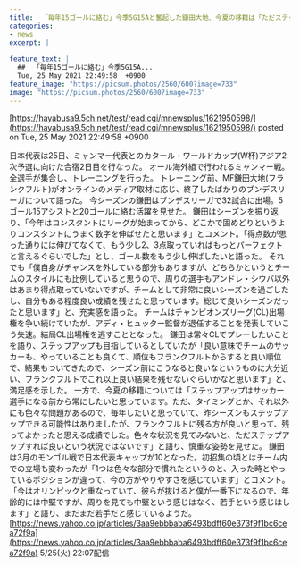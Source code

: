 ```yaml
---
title:  「毎年15ゴールに絡む」今季5G15Aと奮起した鎌田大地、今夏の移籍は「ただステップアップすれば良いという状況ではない」  
categories:
- news
excerpt: |
  
feature_text: |
  ##  「毎年15ゴールに絡む」今季5G15A...
  Tue, 25 May 2021 22:49:58  +0900
feature_image: "https://picsum.photos/2560/600?image=733"
image: "https://picsum.photos/2560/600?image=733"
---
```


[https://hayabusa9.5ch.net/test/read.cgi/mnewsplus/1621950598/](https://hayabusa9.5ch.net/test/read.cgi/mnewsplus/1621950598/)
posted on Tue, 25 May 2021 22:49:58  +0900

<!--more-->

日本代表は25日、ミャンマー代表とのカタール・ワールドカップ(W杯)アジア2次予選に向けた合宿2日目を行なった。 オール海外組で行われるミャンマー戦。全選手が集合し、トレーニングを行った。 トレーニング前、MF鎌田大地(フランクフルト)がオンラインのメディア取材に応じ、終了したばかりのブンデスリーガについて語った。 今シーズンの鎌田はブンデスリーガで32試合に出場。5ゴール15アシストと20ゴールに絡む活躍を見せた。 鎌田はシーズンを振り返り、「今年はコンスタントにリーグが始まってから、どこかで固めどりというよりコンスタントにうまく数字を伸ばせたと思います」とコメント。「得点数が思った通りには伸びてなくて、もう少し2、3点取っていればもっとパーフェクトと言えるぐらいでした」とし、ゴール数をもう少し伸ばしたいと語った。 それでも「僕自身がチャンスを外している部分もありますが、どちらかというとチームのスタイルにも比例していると思うので、周りの選手もアンドレ・シウバ以外はあまり得点取っていないですが、チームとして非常に良いシーズンを過ごしたし、自分もある程度良い成績を残せたと思っています。総じて良いシーズンだったと思います」と、充実感を語った。 チームはチャンピオンズリーグ(CL)出場権を争い続けていたが、アディ・ヒュッター監督が退任することを発表していこう失速。結局CL出場権を逃すこととなった。 鎌田は常々CLでプレーしたいことを語り、ステップアップも目指しているとしていたが「良い意味でチームのサッカーも、やっていることも良くて、順位もフランクフルトからすると良い順位で、結果もついてきたので、シーズン前にこうなると良いなというものに大分近い、フランクフルトでこれ以上良い結果を残せないぐらいかなと思います」と、満足感を示した。 一方で、今夏の移籍については「ステップアップはサッカー選手になる前から常にしたいと思っています。ただ、タイミングとか、それ以外にも色々な問題があるので、毎年したいと思っていて、昨シーズンもステップアップできる可能性はありましたが、フランクフルトに残る方が良いと思って、残ってよかったと思える成績でした。色々な状況を見てみないと、ただステップアップすれば良いという状況ではないです」と語り、慎重な姿勢を見せた。 鎌田は3月のモンゴル戦で日本代表キャップが10となった。初招集の頃とはチーム内での立場も変わったが「1つは色々な部分で慣れたというのと、入った時とやっているポジションが違って、今の方がやりやすさを感じています」とコメント。「今はオリンピックと重なっていて、彼らが抜けると僕が一番下になるので、年齢的には中堅ですが、周りを見ても中堅という感じはなく、若手という感じはします」と語り、まだまだ若手だと感じているようだ。 [https://news.yahoo.co.jp/articles/3aa9ebbbaba6493bdff60e373f9f1bc6cea72f9a](https://news.yahoo.co.jp/articles/3aa9ebbbaba6493bdff60e373f9f1bc6cea72f9a) 5/25(火) 22:07配信
